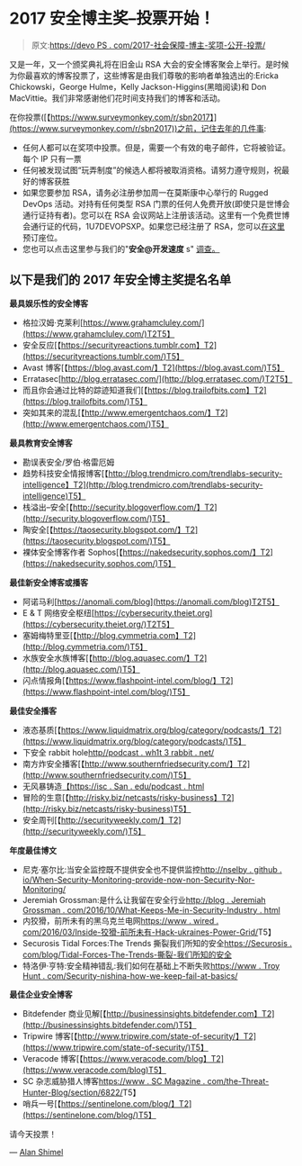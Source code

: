# 2017 安全博主奖–投票开始！

> 原文:[https://devo PS . com/2017-社会保障-博主-奖项-公开-投票/](https://devops.com/2017-social-security-blogger-awards-open-voting/)

又是一年，又一个颁奖典礼将在旧金山 RSA 大会的安全博客聚会上举行。是时候为你最喜欢的博客投票了，这些博客是由我们尊敬的影响者单独选出的:Ericka Chickowski，George Hulme，Kelly Jackson-Higgins(黑暗阅读)和 Don MacVittie。我们非常感谢他们花时间支持我们的博客和活动。

在你投票([【https://www.surveymonkey.com/r/sbn2017】](https://www.surveymonkey.com/r/sbn2017))之前，记住去年的几件事:

*   任何人都可以在奖项中投票。但是，需要一个有效的电子邮件，它将被验证。每个 IP 只有一票
*   任何被发现试图“玩弄制度”的候选人都将被取消资格。请努力遵守规则，祝最好的博客获胜
*   如果您要参加 RSA，请务必注册参加周一在莫斯康中心举行的 Rugged DevOps 活动。对持有任何类型 RSA 门票的任何人免费开放(即使只是世博会通行证持有者)。您可以在 RSA 会议网站上注册该活动。这里有一个免费世博会通行证的代码，1U7DEVOPSXP。如果您已经注册了 RSA，您可以[在这里](https://www.rsaconference.com/events/us17/agenda/reserve-a-seat)预订座位。
*   您也可以点击这里参与我们的"**安全@开发速度** s" [调查。](https://www.surveymonkey.com/r/RSACSADEVOPS)

## 以下是我们的 2017 年安全博主奖提名名单

**最具娱乐性的安全博客**

*   格拉汉姆·克莱利[https://www.grahamcluley.com/](https://www.grahamcluley.com/)T2T5】
*   安全反应[【https://securityreactions.tumblr.com】T2](https://securityreactions.tumblr.com/)T5】
*   Avast 博客[【https://blog.avast.com/】T2](https://blog.avast.com/)T5】
*   Erratasec[http://blog.erratasec.com/](http://blog.erratasec.com/)T2T5】
*   而且你会通过比特的踪迹知道我们[【https://blog.trailofbits.com】T2](https://blog.trailofbits.com/)T5】
*   突如其来的混乱[【http://www.emergentchaos.com/】T2](http://www.emergentchaos.com/)T5】

**最具教育安全博客**

*   勘误表安全/罗伯·格雷厄姆
*   趋势科技安全情报博客[【http://blog.trendmicro.com/trendlabs-security-intelligence】T2](http://blog.trendmicro.com/trendlabs-security-intelligence)T5】
*   栈溢出–安全[【http://security.blogoverflow.com/】T2](http://security.blogoverflow.com/)T5】
*   陶安全[【https://taosecurity.blogspot.com/】T2](https://taosecurity.blogspot.com/)T5】
*   裸体安全博客作者 Sophos[【https://nakedsecurity.sophos.com/】T2](https://nakedsecurity.sophos.com/)T5】

**最佳新安全博客或播客**

*   阿诺马利[https://anomali.com/blog](https://anomali.com/blog)T2T5】
*   E & T 网络安全枢纽[https://cybersecurity.theiet.org](https://cybersecurity.theiet.org/)T2T5】
*   塞姆梅特里亚[【http://blog.cymmetria.com】T2](http://blog.cymmetria.com/)T5】
*   水族安全水族博客[【http://blog.aquasec.com/】T2](http://blog.aquasec.com/)T5】
*   闪点情报角[【https://www.flashpoint-intel.com/blog/】T2](https://www.flashpoint-intel.com/blog/)T5】

**最佳安全播客**

*   液态基质[【https://www.liquidmatrix.org/blog/category/podcasts/】T2](https://www.liquidmatrix.org/blog/category/podcasts/)T5】
*   下安全 rabbit hole[http//podcast . wh1t 3 rabbit . net/](http://podcast.wh1t3rabbit.net/)
*   南方炸安全播客[【http://www.southernfriedsecurity.com/】T2](http://www.southernfriedsecurity.com/)T5】
*   无风暴铸造[【https://isc . San . edu/podcast . html](https://isc.sans.edu/podcast.html)
*   冒险的生意[【http://risky.biz/netcasts/risky-business】T2](http://risky.biz/netcasts/risky-business)T5】
*   安全周刊[【http://securityweekly.com/】T2](http://securityweekly.com/)T5】

**年度最佳博文**

*   尼克·塞尔比:当安全监控既不提供安全也不提供监控[http://nselby . github . io/When-Security-Monitoring-provide-now-non-Security-Nor-Monitoring/](https://nselby.github.io/When-Security-Monitoring-Provides-Neither-Security-Nor-Monitoring/)
*   Jeremiah Grossman:是什么让我留在安全行业[http://blog . Jeremiah Grossman . com/2016/10/What-Keeps-Me-in-Security-Industry . html](http://blog.jeremiahgrossman.com/2016/10/what-keeps-me-in-security-industry.html)
*   内狡猾，前所未有的黑乌克兰电网[https://www . wired . com/2016/03/Inside-狡猾-前所未有-Hack-ukraines-Power-Grid/](https://www.wired.com/2016/03/inside-cunning-unprecedented-hack-ukraines-power-grid/)T5】
*   Securosis Tidal Forces:The Trends 撕裂我们所知的安全[https://Securosis . com/blog/Tidal-Forces-The-Trends-撕裂-我们所知的安全](https://securosis.com/blog/tidal-forces-the-trends-tearing-apart-security-as-we-know-it)
*   特洛伊·亨特:安全精神错乱:我们如何在基础上不断失败[https://www . Troy Hunt . com/Security-nishina-how-we-keep-fail-at-basics/](https://www.troyhunt.com/security-insanity-how-we-keep-failing-at-the-basics/)

**最佳企业安全博客**

*   Bitdefender 商业见解[【http://businessinsights.bitdefender.com】T2](http://businessinsights.bitdefender.com/)T5】
*   Tripwire 博客[【http://www.tripwire.com/state-of-security/】T2](https://www.tripwire.com/state-of-security/)T5】
*   Veracode 博客[【https://www.veracode.com/blog】T2](https://www.veracode.com/blog)T5】
*   SC 杂志威胁猎人博客[https://www . SC Magazine . com/the-Threat-Hunter-Blog/section/6822/](https://www.scmagazine.com/the-threat-hunter-blog/section/6822/)T5】
*   哨兵一号[【https://sentinelone.com/blog/】T2](https://sentinelone.com/blog/)T5】

请今天投票！

— [Alan Shimel](https://devops.com/author/ashimmy/)